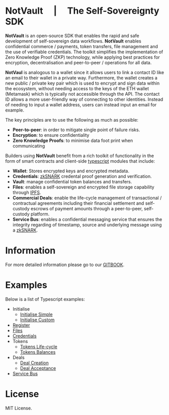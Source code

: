 # NotVault &nbsp; &nbsp; | &nbsp; &nbsp; The Self-Sovereignty SDK

__NotVault__ is an open-source SDK that enables the rapid and safe development of self-sovereign data workflows. __NotVault__ enables confidential commerce / payments, token transfers, file management and the use of verifiable credentials. The toolkit simplifies the implementation of Zero Knowledge Proof (ZKP) technology, while applying best practices for encryption, decentralisation and peer-to-peer / operations for all data.

**NotVaul** is analogous to a wallet since it allows users to link a contact ID like an email to their wallet in a private way. Furthermore, the wallet creates a new public / private key pair which is used to encrypt and sign data within the ecosystem, without needing access to the keys of the ETH wallet (Metamask) which is typically not accessible through the API. The contact ID allows a more user-friendly way of connecting to other identities. Instead of needing to input a wallet address, users can instead input an email for example.

The key principles are to use the following as much as possible:
- **Peer-to-peer**: in order to mitigate single point of failure risks.
- **Encryption**: to ensure confidentiality
- **Zero Knowledge Proofs**: to minimise data foot print when communicating

Builders using __NotVault__ benefit from a rich toolkit of functionality in the form of smart contracts and client-side [typescript](https://www.typescriptlang.org) modules that include:
- **Wallet**: Stores encrypted keys and encrypted metadata.
- **Credentials**: [zkSNARK](https://en.wikipedia.org/wiki/Non-interactive_zero-knowledge_proof) credental proof generation and verification.
- **Vault**: manage confidential token balances and transfers.
- **Files**: enables a self-sovereign and encrypted file storage capability through [IPFS](https://ipfs.tech).
- **Commercial Deals**: enable the life-cycle management of transactional / contractual agreements including their financial settlement and self-custody escrows of payment amounts through a peer-to-peer, self-custody platform.
- **Service Bus**: enables a confidential messaging service that ensures the integrity regarding of timestamp, source and underlying message using a [zkSNARK](https://en.wikipedia.org/wiki/Non-interactive_zero-knowledge_proof).

# Information
For more detailed information please go to our [GITBOOK](https://docs.notcentralised.com).

# Examples
Below is a list of Typescript examples:
- Initialise
    - [Initialise Simple](examles/0_initialise_0_simple.ts)
    - [Initialise Custom](examles/0_initialise_1_custom.ts)
- [Register](examles/1_register.ts)
- [Files](examles/2_files.ts)
- [Credentials](examles/3_credentials.ts)
- Tokens
    - [Tokens Life-cycle](examles/4_tokens_0_life_cycle.ts)
    - [Tokens Balances](examles/4_tokens_1_balances.ts)
- Deals
    - [Deal Creation](examles/5_deals_0_create.ts)
    - [Deal Acceptance](examles/5_deals_1_accept.ts)
- [Service Bus](examles/6_servicebus.ts)

# License

MIT License.